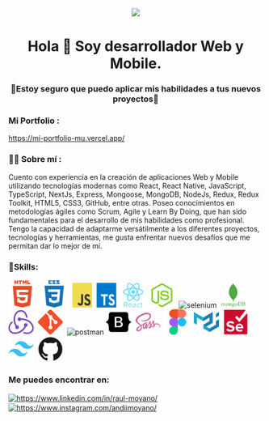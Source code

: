 <div id="header" align="center">
    <img src="https://media.giphy.com/media/sk6yL9EGVeAcE/giphy.gif" width="350" /> 
    <h1 align="center">Hola 👋 Soy desarrollador Web y Mobile. </h1>
    <h3 align="center">🚀Estoy seguro que puedo aplicar mis habilidades a tus nuevos proyectos🚀</h3>
</div>
 <h3>Mi Portfolio :</h3>
<a href="https://mi-portfolio-mu.vercel.app/" target="blank">https://mi-portfolio-mu.vercel.app/</a>

### 👨‍💻 Sobre mí : 
Cuento con experiencia en la creación de aplicaciones Web y Mobile utilizando tecnologías modernas como React, React Native, JavaScript, TypeScript, NextJs, Express, Mongoose, MongoDB, NodeJs, Redux, Redux Toolkit, HTML5, CSS3, GitHub, entre otras. 
Poseo conocimientos en metodologías ágiles como Scrum, Agile y Learn By Doing, que han sido fundamentales para el desarrollo de mis habilidades como profesional.
Tengo la capacidad de adaptarme versátilmente a los diferentes proyectos, tecnologías y herramientas, me gusta enfrentar nuevos desafíos que me permitan dar lo mejor de mí.


<div align="left">
    <h3>🔨Skills:</h3>
<div>
        <img src="https://github.com/devicons/devicon/blob/master/icons/html5/html5-plain-wordmark.svg" title="HTML5" alt="HTML" width="55" height="55"/>&nbsp;
        <img src="https://github.com/devicons/devicon/blob/master/icons/css3/css3-plain-wordmark.svg"  title="CSS3" alt="CSS" width="55" height="55"/>&nbsp;
        <img src="https://github.com/devicons/devicon/blob/master/icons/javascript/javascript-original.svg" title="JavaScript" alt="JavaScript" width="40" height="50"/>&nbsp;
         <img src="https://github.com/devicons/devicon/blob/master/icons/typescript/typescript-original.svg" title="selenium" alt="selenium" width="40" height="50"/>&nbsp;
        <img src="https://github.com/devicons/devicon/blob/master/icons/react/react-original-wordmark.svg" title="React" alt="React" width="50" height="50"/>&nbsp;
        <img src="https://github.com/devicons/devicon/blob/master/icons/nodejs/nodejs-original.svg" title="node" alt="Node" width="50" height="50"/>&nbsp;
        <img src="https://cdn.discordapp.com/attachments/1097399077307682839/1110683130957942905/nextjs.png" title="selenium" alt="selenium" width="50" height="50"/>&nbsp;
        <img src="https://github.com/devicons/devicon/blob/master/icons/mongodb/mongodb-plain-wordmark.svg" title="Mongo" alt="Mongo" width="50" height="50"/>&nbsp;
        <img src="https://github.com/devicons/devicon/blob/master/icons/redux/redux-original.svg" title="Redux" alt="Redux" width="50" height="50"/>&nbsp;
        <img src="https://github.com/devicons/devicon/blob/master/icons/git/git-original.svg" title="Redux" alt="Redux" width="50" height="50"/>&nbsp;
        <img src="https://www.vectorlogo.zone/logos/getpostman/getpostman-icon.svg" alt="postman" width="50" height="50"/>
      <img src="https://github.com/devicons/devicon/blob/master/icons/bootstrap/bootstrap-plain.svg" title="Bootstrap" alt="Bootstrap" width="50" height="50"/>&nbsp;
        <img src="https://github.com/devicons/devicon/blob/master/icons/sass/sass-original.svg" title="Sass" alt="Sass" width="50" height="50"/>&nbsp;
        <img src="https://github.com/devicons/devicon/blob/master/icons/figma/figma-original.svg" title="Figma" alt="Figma" width="50" height="50"/>&nbsp;
        <img src="https://github.com/devicons/devicon/blob/master/icons/materialui/materialui-original.svg" title="tw" alt="tw" width="50" height="50"/>&nbsp;
        <img src="https://github.com/devicons/devicon/blob/master/icons/selenium/selenium-original.svg" title="selenium" alt="selenium" width="50" height="50"/>&nbsp;
        <img src="https://github.com/devicons/devicon/blob/master/icons/tailwindcss/tailwindcss-plain.svg" title="selenium" alt="selenium" width="50" height="50"/>&nbsp;
        <img src="https://github.com/devicons/devicon/blob/master/icons/github/github-original.svg" title="selenium" alt="selenium" width="50" height="50"/>&nbsp;
      </div>
    <h3>Me puedes encontrar en:</h3>
<p align="left">
<a href="https://www.linkedin.com/in/raul-moyano/" target="blank"><img align="center" src="https://raw.githubusercontent.com/rahuldkjain/github-profile-readme-generator/master/src/images/icons/Social/linked-in-alt.svg" alt="https://www.linkedin.com/in/raul-moyano/" height="30" width="40" /></a>
<a href="https://www.instagram.com/andiimoyano/" target="blank"><img align="center" src="https://raw.githubusercontent.com/rahuldkjain/github-profile-readme-generator/master/src/images/icons/Social/instagram.svg" alt="https://www.instagram.com/andiimoyano/" height="30" width="40" /></a>
</p>

